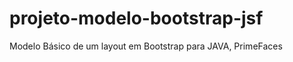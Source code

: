 projeto-modelo-bootstrap-jsf
============================

Modelo Básico de um layout em Bootstrap para JAVA, PrimeFaces
